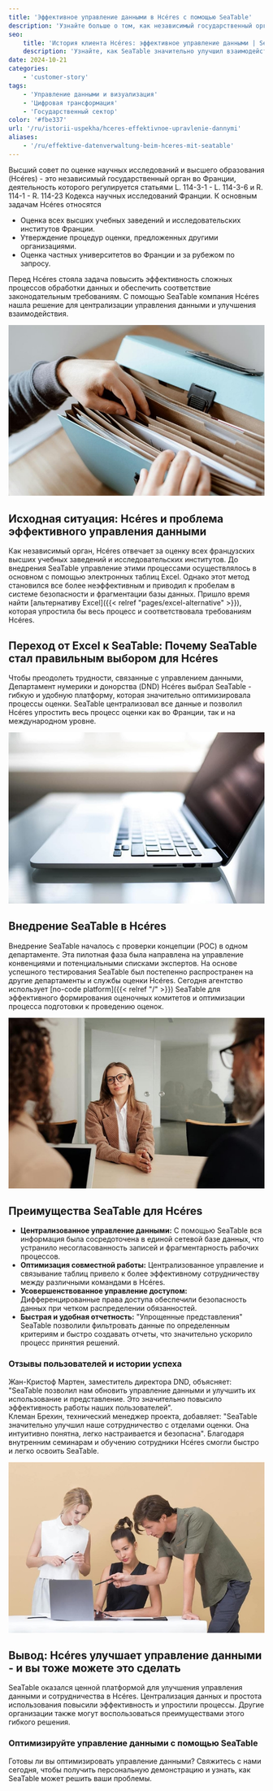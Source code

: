 ```yaml
---
title: 'Эффективное управление данными в Hcéres с помощью SeaTable'
description: 'Узнайте больше о том, как независимый государственный орган использует SeaTable'
seo:
    title: 'История клиента Hcéres: эффективное управление данными | SeaTable'
    description: 'Узнайте, как SeaTable значительно улучшил взаимодействие с отделами оценки, сделав его интуитивно понятным, настраиваемым и безопасным.'
date: 2024-10-21
categories:
    - 'customer-story'
tags:
    - 'Управление данными и визуализация'
    - 'Цифровая трансформация'
    - 'Государственный сектор'
color: '#fbe337'
url: '/ru/istorii-uspekha/hceres-effektivnoe-upravlenie-dannymi'
aliases:
    - '/ru/effektive-datenverwaltung-beim-hceres-mit-seatable'
---
```


Высший совет по оценке научных исследований и высшего образования (Hcéres) - это независимый государственный орган во Франции, деятельность которого регулируется статьями L. 114-3-1 - L. 114-3-6 и R. 114-1 - R. 114-23 Кодекса научных исследований Франции. К основным задачам Hcéres относятся

- Оценка всех высших учебных заведений и исследовательских институтов Франции.
- Утверждение процедур оценки, предложенных другими организациями.
- Оценка частных университетов во Франции и за рубежом по запросу.  


Перед Hcéres стояла задача повысить эффективность сложных процессов обработки данных и обеспечить соответствие законодательным требованиям. С помощью SeaTable компания Hcéres нашла решение для централизации управления данными и улучшения взаимодействия.

![Управление данными с помощью папок устарело и утомительно - Цифровая трансформация с SeaTable](pexels-anete-lusina-4792285-1.jpg)

## Исходная ситуация: Hcéres и проблема эффективного управления данными

Как независимый орган, Hcéres отвечает за оценку всех французских высших учебных заведений и исследовательских институтов. До внедрения SeaTable управление этими процессами осуществлялось в основном с помощью электронных таблиц Excel. Однако этот метод становился все более неэффективным и приводил к пробелам в системе безопасности и фрагментации базы данных. Пришло время найти [альтернативу Excel]({{< relref "pages/excel-alternative" >}}), которая упростила бы весь процесс и соответствовала требованиям Hcéres.

## Переход от Excel к SeaTable: Почему SeaTable стал правильным выбором для Hcéres

Чтобы преодолеть трудности, связанные с управлением данными, Департамент нумерики и донорства (DND) Hcéres выбрал SeaTable - гибкую и удобную платформу, которая значительно оптимизировала процессы оценки. SeaTable централизовал все данные и позволил Hcéres упростить весь процесс оценки как во Франции, так и на международном уровне.

![Цифровое управление с помощью SeaTable](pexels-natri-792199-1.jpg)

## Внедрение SeaTable в Hcéres

Внедрение SeaTable началось с проверки концепции (POC) в одном департаменте. Эта пилотная фаза была направлена на управление конвенциями и потенциальными списками экспертов. На основе успешного тестирования SeaTable был постепенно распространен на другие департаменты и службы оценки Hcéres. Сегодня агентство использует [no-code platform]({{< relref "/" >}}) SeaTable для эффективного формирования оценочных комитетов и оптимизации процесса подготовки к проведению оценок.

![Советы по цифровой трансформации с SeaTable](pexels-edmond-dantes-4342496-1.jpg)

## Преимущества SeaTable для Hcéres

- **Централизованное управление данными:** С помощью SeaTable вся информация была сосредоточена в единой сетевой базе данных, что устранило несогласованность записей и фрагментарность рабочих процессов.
- **Оптимизация совместной работы:** Централизованное управление и связывание таблиц привело к более эффективному сотрудничеству между различными командами в Hcéres.
- **Усовершенствованное управление доступом:** Дифференцированные права доступа обеспечили безопасность данных при четком распределении обязанностей.
- **Быстрая и удобная отчетность:** "Упрощенные представления" SeaTable позволили фильтровать данные по определенным критериям и быстро создавать отчеты, что значительно ускорило процесс принятия решений.

### Отзывы пользователей и истории успеха

Жан-Кристоф Мартен, заместитель директора DND, объясняет: "SeaTable позволил нам обновить управление данными и улучшить их использование и представление. Это значительно повысило эффективность работы наших пользователей".  
Клеман Брехин, технический менеджер проекта, добавляет: "SeaTable значительно улучшил наше сотрудничество с отделами оценки. Она интуитивно понятна, легко настраивается и безопасна". Благодаря внутренним семинарам и обучению сотрудники Hcéres смогли быстро и легко освоить SeaTable.

![Внедрение новой цифровой системы управления данными](pexels-moose-photos-170195-1036641-1.jpg)

## Вывод: Hcéres улучшает управление данными - и вы тоже можете это сделать

SeaTable оказался ценной платформой для улучшения управления данными и сотрудничества в Hcéres. Централизация данных и простота использования повысили эффективность и упростили процессы. Другие организации также могут воспользоваться преимуществами этого гибкого решения.

### Оптимизируйте управление данными с помощью SeaTable

Готовы ли вы оптимизировать управление данными? Свяжитесь с нами сегодня, чтобы получить персональную демонстрацию и узнать, как SeaTable может решить ваши проблемы.
